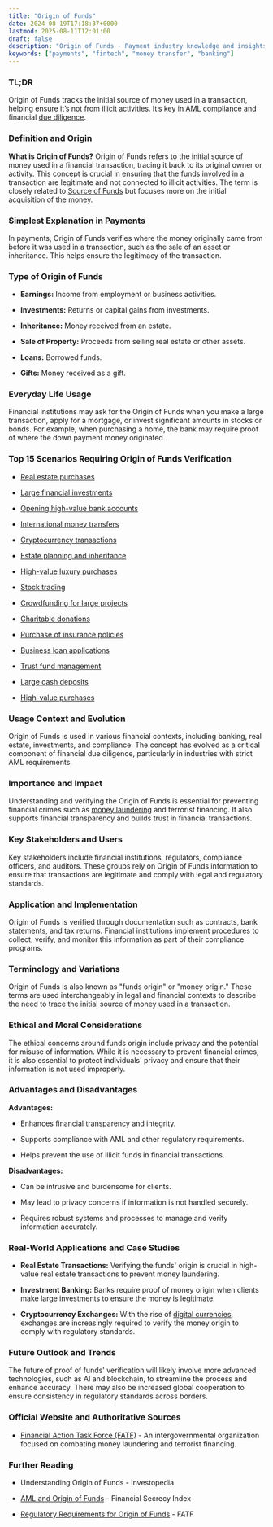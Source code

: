 ```yaml
---
title: "Origin of Funds"
date: 2024-08-19T17:18:37+0000
lastmod: 2025-08-11T12:01:00
draft: false
description: "Origin of Funds - Payment industry knowledge and insights"
keywords: ["payments", "fintech", "money transfer", "banking"]
---
```


### TL;DR

Origin of Funds tracks the initial source of money used in a transaction, helping ensure it’s not from illicit activities. It’s key in AML compliance and financial [due diligence](https://faisalkhanllc.xyz/resources/payments-wiki/d/due-diligence-dd/).

### Definition and Origin

**What is Origin of Funds?** Origin of Funds refers to the initial source of money used in a financial transaction, tracing it back to its original owner or activity. This concept is crucial in ensuring that the funds involved in a transaction are legitimate and not connected to illicit activities. The term is closely related to [Source of Funds](https://faisalkhanllc.xyz/resources/payments-wiki/s/source-of-funds/) but focuses more on the initial acquisition of the money.

### Simplest Explanation in Payments

In payments, Origin of Funds verifies where the money originally came from before it was used in a transaction, such as the sale of an asset or inheritance. This helps ensure the legitimacy of the transaction.

### Type of Origin of Funds

- **Earnings:** Income from employment or business activities.

- **Investments:** Returns or capital gains from investments.

- **Inheritance:** Money received from an estate.

- **Sale of Property:** Proceeds from selling real estate or other assets.

- **Loans:** Borrowed funds.

- **Gifts:** Money received as a gift.

### Everyday Life Usage

Financial institutions may ask for the Origin of Funds when you make a large transaction, apply for a mortgage, or invest significant amounts in stocks or bonds. For example, when purchasing a home, the bank may require proof of where the down payment money originated.

### Top 15 Scenarios Requiring Origin of Funds Verification

- [Real estate purchases](https://www.zillow.com/)

- [Large financial investments](https://www.vanguard.com/)

- [Opening high-value bank accounts](https://www.chase.com/)

- [International money transfers](https://www.westernunion.com/)

- [Cryptocurrency transactions](https://www.coinbase.com/)

- [Estate planning and inheritance](https://www.legalzoom.com/)

- [High-value luxury purchases](https://www.sothebys.com/)

- [Stock trading](https://www.robinhood.com/)

- [Crowdfunding for large projects](https://www.kickstarter.com/)

- [Charitable donations](https://www.redcross.org/)

- [Purchase of insurance policies](https://www.metlife.com/)

- [Business loan applications](https://www.sba.gov/)

- [Trust fund management](https://www.fidelity.com/)

- [Large cash deposits](https://www.bankofamerica.com/)

- [High-value purchases](https://www.ebay.com/)

### Usage Context and Evolution

Origin of Funds is used in various financial contexts, including banking, real estate, investments, and compliance. The concept has evolved as a critical component of financial due diligence, particularly in industries with strict AML requirements.

### Importance and Impact

Understanding and verifying the Origin of Funds is essential for preventing financial crimes such as [money laundering](https://faisalkhanllc.xyz/resources/payments-wiki/m/money-laundering/) and terrorist financing. It also supports financial transparency and builds trust in financial transactions.

### Key Stakeholders and Users

Key stakeholders include financial institutions, regulators, compliance officers, and auditors. These groups rely on Origin of Funds information to ensure that transactions are legitimate and comply with legal and regulatory standards.

### Application and Implementation

Origin of Funds is verified through documentation such as contracts, bank statements, and tax returns. Financial institutions implement procedures to collect, verify, and monitor this information as part of their compliance programs.

### Terminology and Variations

Origin of Funds is also known as "funds origin" or "money origin." These terms are used interchangeably in legal and financial contexts to describe the need to trace the initial source of money used in a transaction.

### Ethical and Moral Considerations

The ethical concerns around funds origin include privacy and the potential for misuse of information. While it is necessary to prevent financial crimes, it is also essential to protect individuals' privacy and ensure that their information is not used improperly.

### Advantages and Disadvantages

**Advantages:**

- Enhances financial transparency and integrity.

- Supports compliance with AML and other regulatory requirements.

- Helps prevent the use of illicit funds in financial transactions.

**Disadvantages:**

- Can be intrusive and burdensome for clients.

- May lead to privacy concerns if information is not handled securely.

- Requires robust systems and processes to manage and verify information accurately.

### Real-World Applications and Case Studies

- **Real Estate Transactions:** Verifying the funds' origin is crucial in high-value real estate transactions to prevent money laundering.

- **Investment Banking:** Banks require proof of money origin when clients make large investments to ensure the money is legitimate.

- **Cryptocurrency Exchanges:** With the rise of [digital currencies](https://faisalkhan.com/learn/payments-wiki/digital-currency/), exchanges are increasingly required to verify the money origin to comply with regulatory standards.

### Future Outlook and Trends

The future of proof of funds' verification will likely involve more advanced technologies, such as AI and blockchain, to streamline the process and enhance accuracy. There may also be increased global cooperation to ensure consistency in regulatory standards across borders.

### Official Website and Authoritative Sources

- [Financial Action Task Force (FATF)](https://www.fatf-gafi.org/) - An intergovernmental organization focused on combating money laundering and terrorist financing.

### Further Reading

- Understanding Origin of Funds - Investopedia

- [AML and Origin of Funds](https://www.financialsecrecyindex.com/) - Financial Secrecy Index

- [Regulatory Requirements for Origin of Funds](https://www.fatf-gafi.org/) - FATF